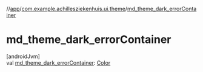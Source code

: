 //[app](../../index.md)/[com.example.achillesziekenhuis.ui.theme](index.md)/[md_theme_dark_errorContainer](md_theme_dark_error-container.md)

# md_theme_dark_errorContainer

[androidJvm]\
val [md_theme_dark_errorContainer](md_theme_dark_error-container.md): [Color](https://developer.android.com/reference/kotlin/androidx/compose/ui/graphics/Color.html)
